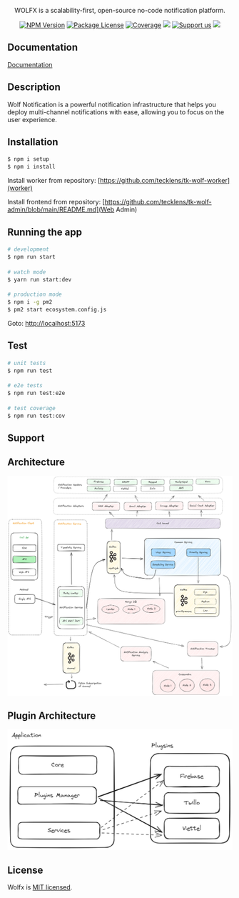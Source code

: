 [circleci-image]: https://img.shields.io/circleci/build/github/nestjs/nest/master?token=abc123def456
[circleci-url]: https://circleci.com/gh/nestjs/nest

  <p align="center">WOLFX is a scalability-first, open-source no-code notification platform.<p align="center">
<a href="https://www.npmjs.com/~nestjscore" target="_blank"><img src="https://img.shields.io/npm/v/@nestjs/core.svg" alt="NPM Version" /></a>
<a href="https://www.npmjs.com/~nestjscore" target="_blank"><img src="https://img.shields.io/npm/l/@nestjs/core.svg" alt="Package License" /></a>
<!-- <a href="https://circleci.com/gh/nestjs/nest" target="_blank"><img src="https://img.shields.io/circleci/build/github/nestjs/nest/master" alt="CircleCI" /></a> -->
<a href="https://coveralls.io/github/nestjs/nest?branch=master" target="_blank"><img src="https://coveralls.io/repos/github/nestjs/nest/badge.svg?branch=master#9" alt="Coverage" /></a>
  <a href="https://paypal.me/kamilmysliwiec" target="_blank"><img src="https://img.shields.io/badge/Donate-PayPal-ff3f59.svg"/></a>
    <a href="https://opencollective.com/nest#sponsor"  target="_blank"><img src="https://img.shields.io/badge/Support%20us-Open%20Collective-41B883.svg" alt="Support us"></a>
  <a href="https://twitter.com/techlensglobal" target="_blank"><img src="https://img.shields.io/twitter/follow/nestframework.svg?style=social&label=Follow"></a>
</p>
  <!--[![Backers on Open Collective](https://opencollective.com/nest/backers/badge.svg)](https://opencollective.com/nest#backer)
  [![Sponsors on Open Collective](https://opencollective.com/nest/sponsors/badge.svg)](https://opencollective.com/nest#sponsor)-->

## Documentation

[Documentation](https://docs.wolfx.app)

## Description

Wolf Notification is a powerful notification infrastructure that helps you deploy multi-channel notifications with ease, allowing you to focus on the user experience.

## Installation

```bash
$ npm i setup
$ npm i install
```

Install worker from repository: [https://github.com/tecklens/tk-wolf-worker](worker)

Install frontend from repository: [https://github.com/tecklens/tk-wolf-admin/blob/main/README.md](Web Admin)

## Running the app

```bash
# development
$ npm run start

# watch mode
$ yarn run start:dev

# production mode
$ npm i -g pm2
$ pm2 start ecosystem.config.js
```

Goto: [http://localhost:5173](http://localhost:5173)

## Test

```bash
# unit tests
$ npm run test

# e2e tests
$ npm run test:e2e

# test coverage
$ npm run test:cov
```

## Support

## Architecture

![image](docs/imgs/archi.png)

## Plugin Architecture

![image](docs/imgs/plugin-arch.png)

## License

Wolfx is [MIT licensed](LICENSE).
